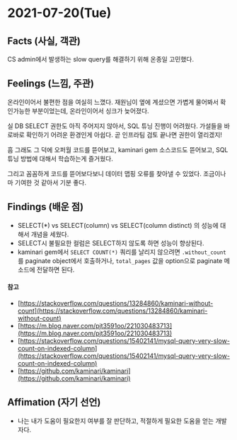 # 2021-07-20\(Tue\)

## Facts \(사실, 객관\)

CS admin에서 발생하는 slow query를 해결하기 위해 온종일 고민했다.

## Feelings \(느낌, 주관\)

온라인이어서 불편한 점을 여실히 느꼈다. 재원님이 옆에 계셨으면 가볍게 물어봐서 확인가능한 부분이었는데, 온라인이어서 싱크가 늦어졌다.

실 DB SELECT 권한도 아직 주어지지 않아서, SQL 튜닝 진행이 어려웠다. 가설들을 바로바로 확인하기 어려운 환경인게 아쉽다. 곧 인프라팀 검토 끝나면 권한이 열리겠지!

흠 그래도 그 덕에 오퍼월 코드를 뜯어보고, kaminari gem 소스코드도 뜯어보고, SQL 튜닝 방법에 대해서 학습하는게 즐거웠다.

그리고 꼼꼼하게 코드를 뜯어보다보니 데이터 맵핑 오류를 찾아낼 수 있었다. 조금이나마 기여한 것 같아서 기분 좋다.

## Findings \(배운 점\)

* SELECT\(\*\) vs SELECT\(column\) vs SELECT\(column distinct\) 의 성능에 대해서 개념을 세웠다.
* SELECT시 불필요한 컬럼은 SELECT하지 않도록 하면 성능이 향상된다.
* kaminari gem에서 `SELECT COUNT(*)` 쿼리를 날리지 않으려면 `.without_count` 를 paginate object에서 호출하거나, `total_pages` 값을 option으로 paginate 메소드에 전달하면 된다.

#### 참고

* [https://stackoverflow.com/questions/13284860/kaminari-without-count](https://stackoverflow.com/questions/13284860/kaminari-without-count)
* [https://m.blog.naver.com/pjt3591oo/221030483713](https://m.blog.naver.com/pjt3591oo/221030483713)
* [https://stackoverflow.com/questions/15402141/mysql-query-very-slow-count-on-indexed-column](https://stackoverflow.com/questions/15402141/mysql-query-very-slow-count-on-indexed-column)
* [https://github.com/kaminari/kaminari](https://github.com/kaminari/kaminari)

## Affimation \(자기 선언\)

* 나는 내가 도움이 필요한지 여부를 잘 판단하고, 적절하게 필요한 도움을 얻는 개발자다.

